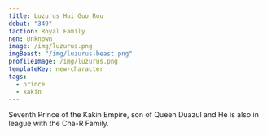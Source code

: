 ```yaml
---
title: Luzurus Hui Guo Rou
debut: "349"
faction: Royal Family
nen: Unknown
image: /img/luzurus.png
imgBeast: "/img/luzurus-beast.png"
profileImage: /img/luzurus.png
templateKey: new-character
tags:
  - prince
  - kakin
---
```


Seventh Prince of the Kakin Empire, son of Queen Duazul and He is also in league with the Cha-R Family.
